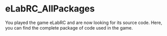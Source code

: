 # eLabRC_AllPackages
You played the game eLabRC and are now looking for its source code. Here, you can find the complete package of code used in the game.

